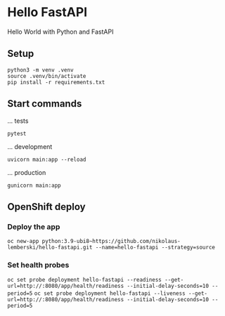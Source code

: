 # Hello FastAPI

Hello World with Python and FastAPI

## Setup

```
python3 -m venv .venv
source .venv/bin/activate
pip install -r requirements.txt
```

## Start commands

... tests

`pytest`

... development

`uvicorn main:app --reload`

... production

`gunicorn main:app`

## OpenShift deploy

### Deploy the app

`oc new-app python:3.9-ubi8~https://github.com/nikolaus-lemberski/hello-fastapi.git --name=hello-fastapi --strategy=source`

### Set health probes

`oc set probe deployment hello-fastapi --readiness --get-url=http://:8080/app/health/readiness --initial-delay-seconds=10 --period=5`
`oc set probe deployment hello-fastapi --liveness --get-url=http://:8080/app/health/readiness --initial-delay-seconds=10 --period=5`




